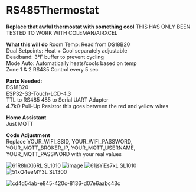 # RS485Thermostat
**Replace that awful thermostat with something cool** THIS HAS ONLY BEEN TESTED TO WORK WITH COLEMAN/AIRXCEL 

**What this will do**
Room Temp: Read from DS18B20  
Dual Setpoints: Heat + Cool separately adjustable  
Deadband: 3°F buffer to prevent cycling  
Mode Auto: Automatically heats/cools based on temp  
Zone 1 & 2 RS485 Control every 5 sec  

**Parts Needed:**  
DS18B20  
ESP32-S3-Touch-LCD-4.3  
TTL to RS485 485 to Serial UART Adapter  
4.7kΩ Pull-Up Resistor this goes between the red and yellow wires

**Home Assistant**  
Just MQTT  

**Code Adjustment**  
Replace YOUR_WIFI_SSID, YOUR_WIFI_PASSWORD, YOUR_MQTT_BROKER_IP, YOUR_MQTT_USERNAME, YOUR_MQTT_PASSWORD with your real values

![61R8InXl6RL _SL1010_](https://github.com/user-attachments/assets/fd422baf-c65f-47a9-9630-ac7fad290ecd)
![image](https://github.com/user-attachments/assets/9ca14c3d-79ea-415f-9ce3-022ea4fd6c72)
![61jsYiEs7xL _SL1010_](https://github.com/user-attachments/assets/84b8aca3-b364-4f2f-ba14-870bb277a020)
![51xQ4eeMY3L _SL1300_](https://github.com/user-attachments/assets/87f30c57-ef5c-4391-a161-2fc17da305bd)

![cd4d54ab-e845-420c-8136-d07e6aabc43c](https://github.com/user-attachments/assets/02b4a027-5e2a-4326-87ac-50a7b1624304)

